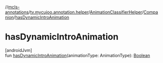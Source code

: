//[mcls-annotations](../../../../index.md)/[tv.mycujoo.annotation.helper](../../index.md)/[AnimationClassifierHelper](../index.md)/[Companion](index.md)/[hasDynamicIntroAnimation](has-dynamic-intro-animation.md)

# hasDynamicIntroAnimation

[androidJvm]\
fun [hasDynamicIntroAnimation](has-dynamic-intro-animation.md)(animationType: AnimationType): [Boolean](https://kotlinlang.org/api/latest/jvm/stdlib/kotlin/-boolean/index.html)
